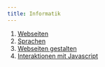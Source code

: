 ```yaml
---
title: Informatik
---
```


1. [Webseiten](01-Webseiten.html)
1. [Sprachen](02-Sprachen.html)
1. [Webseiten gestalten](03-CSS.html)
1. [Interaktionen mit Javascript](04-javascript.html)
